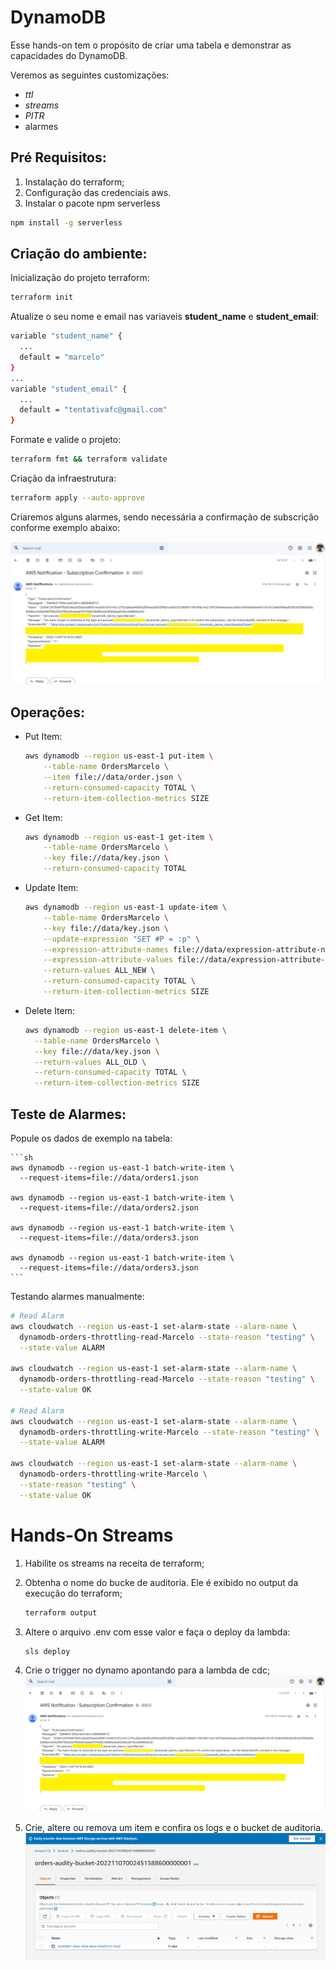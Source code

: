 # DynamoDB

Esse hands-on tem o propósito de criar uma tabela e demonstrar as capacidades do DynamoDB.

Veremos as seguintes customizações:

- *ttl*
- *streams*
- *PITR*
- alarmes

## Pré Requisitos:

1. Instalação do terraform;
2. Configuração das credenciais aws.
3. Instalar o pacote npm serverless
  ```sh
  npm install -g serverless
  ```


## Criação do ambiente:

Inicialização do projeto terraform:

  ```sh
  terraform init
  ```

Atualize o seu nome e email nas variaveis **student_name** e **student_email**:
  
  ```sh
  variable "student_name" {
    ...
    default = "marcelo"
  }
  ...
  variable "student_email" {
    ...
    default = "tentativafc@gmail.com"
  }
  ```

Formate e valide o projeto:

  ```sh
  terraform fmt && terraform validate
  ```

Criação da infraestrutura:

  ```sh
  terraform apply --auto-approve
  ```

Criaremos alguns alarmes, sendo necessária a confirmação de subscrição conforme exemplo abaixo:

  ![image](images/dynamodb-subscription.png)

## Operações:

- Put Item:

  ```sh
  aws dynamodb --region us-east-1 put-item \
      --table-name OrdersMarcelo \
      --item file://data/order.json \
      --return-consumed-capacity TOTAL \
      --return-item-collection-metrics SIZE
  ```

- Get Item:

  ```sh
  aws dynamodb --region us-east-1 get-item \
      --table-name OrdersMarcelo \
      --key file://data/key.json \
      --return-consumed-capacity TOTAL
  ```

- Update Item:

  ```sh
  aws dynamodb --region us-east-1 update-item \
      --table-name OrdersMarcelo \
      --key file://data/key.json \
      --update-expression "SET #P = :p" \
      --expression-attribute-names file://data/expression-attribute-names.json \
      --expression-attribute-values file://data/expression-attribute-values.json  \
      --return-values ALL_NEW \
      --return-consumed-capacity TOTAL \
      --return-item-collection-metrics SIZE
  ```

- Delete Item:

  ```sh
  aws dynamodb --region us-east-1 delete-item \
    --table-name OrdersMarcelo \
    --key file://data/key.json \
    --return-values ALL_OLD \
    --return-consumed-capacity TOTAL \
    --return-item-collection-metrics SIZE
  ```

## Teste de Alarmes:

Popule os dados de exemplo na tabela:

    ```sh
    aws dynamodb --region us-east-1 batch-write-item \
      --request-items=file://data/orders1.json

    aws dynamodb --region us-east-1 batch-write-item \
      --request-items=file://data/orders2.json  
    
    aws dynamodb --region us-east-1 batch-write-item \
      --request-items=file://data/orders3.json 
    
    aws dynamodb --region us-east-1 batch-write-item \
      --request-items=file://data/orders3.json  
    ```

Testando alarmes manualmente:

```sh
# Read Alarm
aws cloudwatch --region us-east-1 set-alarm-state --alarm-name \
  dynamodb-orders-throttling-read-Marcelo --state-reason "testing" \
  --state-value ALARM

aws cloudwatch --region us-east-1 set-alarm-state --alarm-name \
  dynamodb-orders-throttling-read-Marcelo --state-reason "testing" \
  --state-value OK

# Read Alarm
aws cloudwatch --region us-east-1 set-alarm-state --alarm-name \
  dynamodb-orders-throttling-write-Marcelo --state-reason "testing" \
  --state-value ALARM

aws cloudwatch --region us-east-1 set-alarm-state --alarm-name \
  dynamodb-orders-throttling-write-Marcelo \
  --state-reason "testing" \
  --state-value OK
```

# Hands-On Streams

1. Habilite os streams na receita de terraform;
2. Obtenha o nome do bucke de auditoria. Ele é exibido no output da execução do terraform;
    ```sh
    terraform output
    ```
3. Altere o arquivo .env com esse valor e faça o deploy da lambda:
    ```sh
    sls deploy
    ```
4. Crie o trigger no dynamo apontando para a lambda de cdc;
  ![image](images/dynamodb-subscription.png)

5. Crie, altere ou remova um item e confira os logs e o bucket de auditoria.
  ![image](images/dynamodb-cdc-audit-bucket.png)
